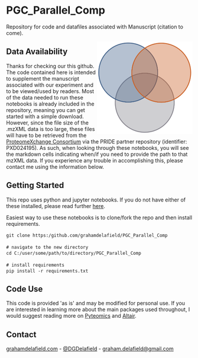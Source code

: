 # PGC_Parallel_Comp
Repository for code and datafiles associated with Manuscript (citation to come).

<img src="https://github.com/grahamdelafield/PGC_Parallel_Comp/blob/main/images/ReadmeImg.png" align="right"
     alt="Venn diagram" height="250">
     




## Data Availability
Thanks for checking our this github. The code contained here is intended to supplement the manuscript associated with our experiment and to be viewed/used by readers. Most of the data needed to run these notebooks is already included in the repository, meaning you can get started with a simple download. However, since the file size of the .mzXML data is too large, these files will have to be retrieved from the [ProteomeXchange Consortium](http://www.proteomexchange.org/) via the PRIDE partner repository (identifier: PXD024195). As such, when looking through these notebooks, you will see the markdown cells indicating when/if you need to provide the path to that mzXML data. If you experience any trouble in accomplishing this, please contact me using the information below. 


## Getting Started
This repo uses python and jupyter notebooks. If you do not have either of these installed, please read further [here](https://jupyter-notebook-beginner-guide.readthedocs.io/en/latest/install.html).


Easiest way to use these notebooks is to clone/fork the repo and then install requirements.
```
git clone https:/github.com/grahamdelafield/PGC_Parallel_Comp

# navigate to the new directory
cd C:/user/some/path/to/directory/PGC_Parallel_Comp

# install requirements
pip install -r requirements.txt
```

## Code Use
This code is provided 'as is' and may be modified for personal use. If you are interested in learning more about the main packages used throughout, I would suggest reading more on [Pyteomics](https://pyteomics.readthedocs.io/en/latest/) and [Altair](https://altair-viz.github.io/).

## Contact

[grahamdelafield.com](https://grahamdelafield.github.io) - [@DGDelafield](https://twitter.com/DGDelafield) - graham.delafield@gmail.com
